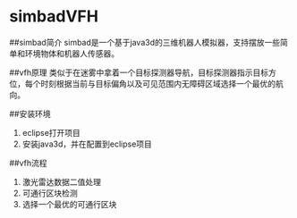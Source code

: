 # simbadVFH
##simbad简介
simbad是一个基于java3d的三维机器人模拟器，支持摆放一些简单和环境物体和机器人传感器。  

##vfh原理
类似于在迷雾中拿着一个目标探测器导航，目标探测器指示目标方位，每个时刻根据当前与目标偏角以及可见范围内无障碍区域选择一个最优的航向。  

##安装环境
1. eclipse打开项目  
2. 安装java3d，并在配置到eclipse项目  

##vfh流程
1. 激光雷达数据二值处理
2. 可通行区块检测
3. 选择一个最优的可通行区块
